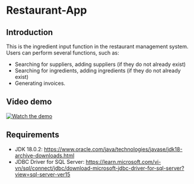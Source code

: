# Restaurant-App

## Introduction
This is the ingredient input function in the restaurant management system. Users can perform several functions, such as:

- Searching for suppliers, adding suppliers (if they do not already exist)
- Searching for ingredients, adding ingredients (if they do not already exist)
- Generating invoices.
## Video demo
[![Watch the demo](https://github.com/PhanTrongKieu1401/Restaurant-App/assets/112192119/08c22234-35ed-46d6-b6ec-735bab9ef08d)](https://drive.google.com/file/d/14smv9veddUQAgoD1Nx-e61B9x4ymRVU1/view?usp=drive_link)

## Requirements
- JDK 18.0.2: https://www.oracle.com/java/technologies/javase/jdk18-archive-downloads.html
- JDBC Driver for SQL Server: https://learn.microsoft.com/vi-vn/sql/connect/jdbc/download-microsoft-jdbc-driver-for-sql-server?view=sql-server-ver15
